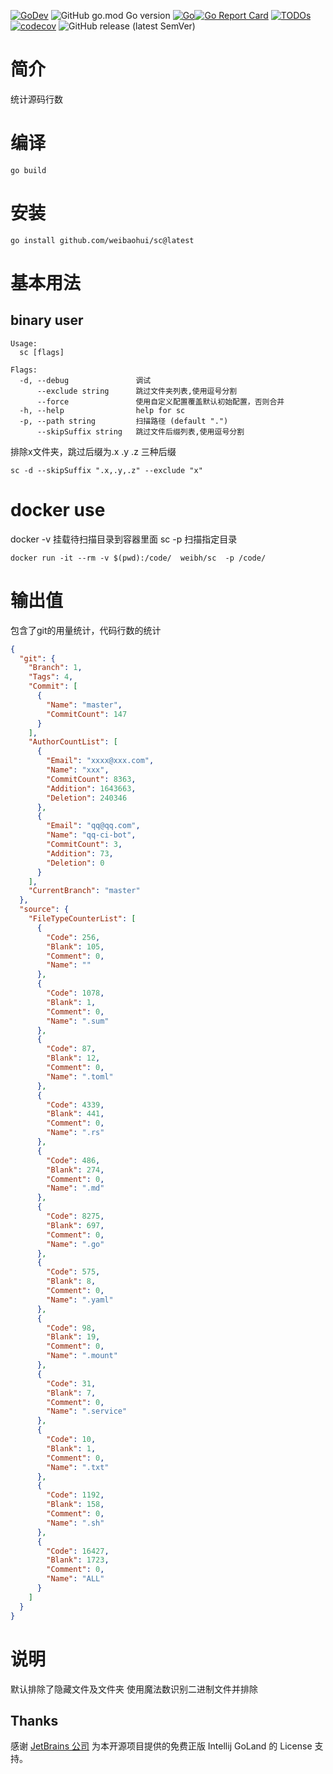 [![GoDev](https://img.shields.io/static/v1?label=godev&message=reference&color=00add8)](https://pkg.go.dev/github.com/weibaohui/sc)
![GitHub go.mod Go version](https://img.shields.io/github/go-mod/go-version/weibaohui/sc)
[![Go](https://github.com/weibaohui/sc/actions/workflows/go.yml/badge.svg)](https://github.com/weibaohui/sc/actions/workflows/go.yml)[![Go Report Card](https://goreportcard.com/badge/github.com/weibaohui/sc)](https://goreportcard.com/report/github.com/weibaohui/sc)
[![TODOs](https://badgen.net/https/api.tickgit.com/badgen/github.com/weibaohui/sc)](https://www.tickgit.com/browse?repo=github.com/weibaohui/sc)
[![codecov](https://codecov.io/gh/weibaohui/sc/branch/master/graph/badge.svg)](https://codecov.io/gh/weibaohui/sc)
![GitHub release (latest SemVer)](https://img.shields.io/github/v/release/weibaohui/sc?sort=semver)

# 简介

统计源码行数

# 编译

```
go build 
```

# 安装

```
go install github.com/weibaohui/sc@latest
```

# 基本用法

## binary user
```
Usage:
  sc [flags]

Flags:
  -d, --debug               调试
      --exclude string      跳过文件夹列表,使用逗号分割
      --force               使用自定义配置覆盖默认初始配置，否则合并
  -h, --help                help for sc
  -p, --path string         扫描路径 (default ".")
      --skipSuffix string   跳过文件后缀列表,使用逗号分割
```

排除x文件夹，跳过后缀为.x .y .z 三种后缀

```shell
sc -d --skipSuffix ".x,.y,.z" --exclude "x"
```

# docker use

docker -v 挂载待扫描目录到容器里面 sc -p 扫描指定目录

```docker
docker run -it --rm -v $(pwd):/code/  weibh/sc  -p /code/ 
```

# 输出值

包含了git的用量统计，代码行数的统计

```json
{
  "git": {
    "Branch": 1,
    "Tags": 4,
    "Commit": [
      {
        "Name": "master",
        "CommitCount": 147
      }
    ],
    "AuthorCountList": [
      {
        "Email": "xxxx@xxx.com",
        "Name": "xxx",
        "CommitCount": 8363,
        "Addition": 1643663,
        "Deletion": 240346
      },
      {
        "Email": "qq@qq.com",
        "Name": "qq-ci-bot",
        "CommitCount": 3,
        "Addition": 73,
        "Deletion": 0
      }
    ],
    "CurrentBranch": "master"
  },
  "source": {
    "FileTypeCounterList": [
      {
        "Code": 256,
        "Blank": 105,
        "Comment": 0,
        "Name": ""
      },
      {
        "Code": 1078,
        "Blank": 1,
        "Comment": 0,
        "Name": ".sum"
      },
      {
        "Code": 87,
        "Blank": 12,
        "Comment": 0,
        "Name": ".toml"
      },
      {
        "Code": 4339,
        "Blank": 441,
        "Comment": 0,
        "Name": ".rs"
      },
      {
        "Code": 486,
        "Blank": 274,
        "Comment": 0,
        "Name": ".md"
      },
      {
        "Code": 8275,
        "Blank": 697,
        "Comment": 0,
        "Name": ".go"
      },
      {
        "Code": 575,
        "Blank": 8,
        "Comment": 0,
        "Name": ".yaml"
      },
      {
        "Code": 98,
        "Blank": 19,
        "Comment": 0,
        "Name": ".mount"
      },
      {
        "Code": 31,
        "Blank": 7,
        "Comment": 0,
        "Name": ".service"
      },
      {
        "Code": 10,
        "Blank": 1,
        "Comment": 0,
        "Name": ".txt"
      },
      {
        "Code": 1192,
        "Blank": 158,
        "Comment": 0,
        "Name": ".sh"
      },
      {
        "Code": 16427,
        "Blank": 1723,
        "Comment": 0,
        "Name": "ALL"
      }
    ]
  }
}

```

# 说明

默认排除了隐藏文件及文件夹 使用魔法数识别二进制文件并排除



## Thanks

感谢 [JetBrains 公司](https://www.jetbrains.com/?from=sc) 为本开源项目提供的免费正版 Intellij GoLand 的 License 支持。
